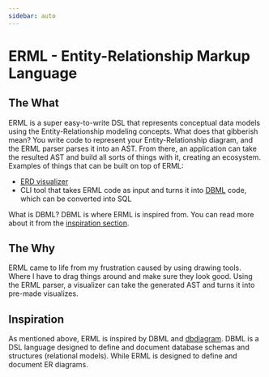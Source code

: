```yaml
---
sidebar: auto
---
```


# ERML - Entity-Relationship Markup Language

## The What

ERML is a super easy-to-write DSL that represents conceptual data models using the Entity-Relationship modeling concepts.
What does that gibberish mean? You write code to represent your Entity-Relationship diagram, and the ERML parser parses it into an AST. From there, an application can take the resulted AST and build all sorts of things with it, creating an ecosystem.
<br/>
Examples of things that can be built on top of ERML:

* [ERD visualizer](https://erml-visualizer.netlify.app/)
* CLI tool that takes ERML code as input and turns it into [DBML](https://www.dbml.org/) code, which can be converted into SQL

What is DBML? DBML is where ERML is inspired from. You can read more about it from the [inspiration section](/#inspiration).

## The Why

ERML came to life from my frustration caused by using drawing tools. Where I have to drag things around and make sure they look good. Using the ERML parser, a visualizer can take the generated AST and turns it into pre-made visualizes.

## Inspiration

As mentioned above, ERML is inspired by DBML and [dbdiagram](https://dbdiagram.io/home). DBML is a DSL language designed to define and document database schemas and structures (relational models). While ERML is designed to define and document ER diagrams.
